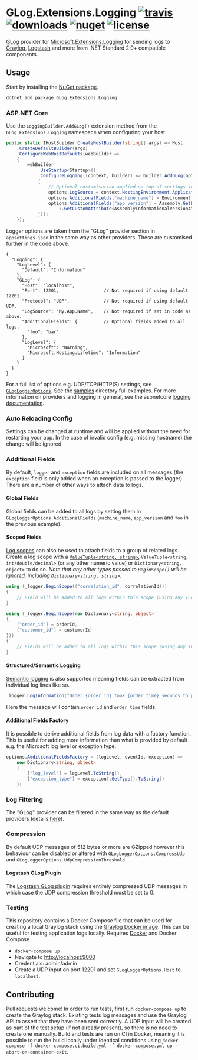 # GLog.Extensions.Logging [![travis](https://img.shields.io/travis/com/mattwcole/GLog-extensions-logging?style=flat-square)](https://www.travis-ci.com/github/mattwcole/GLog-extensions-logging) [![downloads](https://img.shields.io/nuget/dt/GLog.Extensions.Logging?style=flat-square)](https://www.nuget.org/packages/GLog.Extensions.Logging) [![nuget](https://img.shields.io/nuget/v/GLog.Extensions.Logging.svg?style=flat-square)](https://www.nuget.org/packages/GLog.Extensions.Logging) [![license](https://img.shields.io/github/license/mattwcole/GLog-extensions-logging.svg?style=flat-square)](https://github.com/mattwcole/GLog-extensions-logging/blob/master/LICENSE.md)

[GLog](https://docs.graylog.org/en/3.1/pages/GLog.html) provider for [Microsoft.Extensions.Logging](https://docs.microsoft.com/en-us/dotnet/core/extensions/logging) for sending logs to [Graylog](https://www.graylog.org/), [Logstash](https://www.elastic.co/products/logstash) and more from .NET Standard 2.0+ compatible components.

## Usage

Start by installing the [NuGet package](https://www.nuget.org/packages/GLog.Extensions.Logging).

```sh
dotnet add package GLog.Extensions.Logging
```

### ASP.NET Core

Use the `LoggingBuilder.AddGLog()` extension method from the `GLog.Extensions.Logging` namespace when configuring your host.

```csharp
public static IHostBuilder CreateHostBuilder(string[] args) => Host
    .CreateDefaultBuilder(args)
    .ConfigureWebHostDefaults(webBuilder =>
    {
        webBuilder
            .UseStartup<Startup>()
            .ConfigureLogging((context, builder) => builder.AddGLog(options =>
            {
                // Optional customisation applied on top of settings in Logging:GLog configuration section.
                options.LogSource = context.HostingEnvironment.ApplicationName;
                options.AdditionalFields["machine_name"] = Environment.MachineName;
                options.AdditionalFields["app_version"] = Assembly.GetEntryAssembly()
                    ?.GetCustomAttribute<AssemblyInformationalVersionAttribute>().InformationalVersion;
            }));
    });
```

Logger options are taken from the "GLog" provider section in `appsettings.json` in the same way as other providers. These are customised further in the code above.

```json5
{
  "Logging": {
    "LogLevel": {
      "Default": "Information"
    },
    "GLog": {
      "Host": "localhost",
      "Port": 12201,                 // Not required if using default 12201.
      "Protocol": "UDP",             // Not required if using default UDP.
      "LogSource": "My.App.Name",    // Not required if set in code as above.
      "AdditionalFields": {          // Optional fields added to all logs.
        "foo": "bar"
      },
      "LogLevel": {
        "Microsoft": "Warning",
        "Microsoft.Hosting.Lifetime": "Information"
      }
    }
  }
}
```

For a full list of options e.g. UDP/TCP/HTTP(S) settings, see [`GLogLoggerOptions`](src/GLog.Extensions.Logging/GLogLoggerOptions.cs). See the [samples](/samples) directory full examples. For more information on providers and logging in general, see the aspnetcore [logging documentation](https://docs.microsoft.com/en-us/aspnet/core/fundamentals/logging).

### Auto Reloading Config

Settings can be changed at runtime and will be applied without the need for restarting your app. In the case of invalid config (e.g. missing hostname) the change will be ignored.

### Additional Fields

By default, `logger` and `exception` fields are included on all messages (the `exception` field is only added when an exception is passed to the logger). There are a number of other ways to attach data to logs.

#### Global Fields

Global fields can be added to all logs by setting them in `GLogLoggerOptions.AdditionalFields` (`machine_name`, `app_version` and `foo` in the previous example).

#### Scoped Fields

[Log scopes](https://docs.microsoft.com/en-us/aspnet/core/fundamentals/logging/?view=aspnetcore-3.0#log-scopes) can also be used to attach fields to a group of related logs. Create a log scope with a [`ValueTuple<string, string>`](https://blogs.msdn.microsoft.com/dotnet/2017/03/09/new-features-in-c-7-0/), `ValueTuple<string, int/double/decimal>` (or any other numeric value) or `Dictionary<string, object>` to do so. _Note that any other types passed to `BeginScope()` will be ignored, including `Dictionary<string, string>`._

```csharp
using (_logger.BeginScope(("correlation_id", correlationId)))
{
    // Field will be added to all logs within this scope (using any ILogger<T> instance).
}

using (_logger.BeginScope(new Dictionary<string, object>
{
    ["order_id"] = orderId,
    ["customer_id"] = customerId
}))
{
    // Fields will be added to all logs within this scope (using any ILogger<T> instance).
}
```

#### Structured/Semantic Logging

[Semantic logging](https://softwareengineering.stackexchange.com/questions/312197/benefits-of-structured-logging-vs-basic-logging) is also supported meaning fields can be extracted from individual log lines like so.

```csharp
_logger.LogInformation("Order {order_id} took {order_time} seconds to process", orderId, orderTime);
```

Here the message will contain `order_id` and `order_time` fields.

#### Additional Fields Factory

It is possible to derive additional fields from log data with a factory function. This is useful for adding more information than what is provided by default e.g. the Microsoft log level or exception type.

```csharp
options.AdditionalFieldsFactory = (logLevel, eventId, exception) =>
    new Dictionary<string, object>
    {
        ["log_level"] = logLevel.ToString(),
        ["exception_type"] = exception?.GetType().ToString()
    };
```

### Log Filtering

The "GLog" provider can be filtered in the same way as the default providers (details [here](https://docs.microsoft.com/en-us/aspnet/core/fundamentals/logging/?view=aspnetcore-5.0#how-filtering-rules-are-applied)).

### Compression

By default UDP messages of 512 bytes or more are GZipped however this behaviour can be disabled or altered with `GLogLoggerOptions.CompressUdp` and `GLogLoggerOptions.UdpCompressionThreshold`.

#### Logstash GLog Plugin

The [Logstash GLog plugin](https://www.elastic.co/guide/en/logstash/current/plugins-inputs-GLog.html) requires entirely compressed UDP messages in which case the UDP compression threshold must be set to 0.

### Testing

This repository contains a Docker Compose file that can be used for creating a local Graylog stack using the [Graylog Docker image](https://hub.docker.com/r/graylog/graylog/). This can be useful for testing application logs locally. Requires [Docker](https://www.docker.com/get-docker) and Docker Compose.

- `docker-compose up`
- Navigate to [http://localhost:9000](http://localhost:9000)
- Credentials: admin/admin
- Create a UDP input on port 12201 and set `GLogLoggerOptions.Host` to `localhost`.

## Contributing

Pull requests welcome! In order to run tests, first run `docker-compose up` to create the Graylog stack. Existing tests log messages and use the Graylog API to assert that they have been sent correctly. A UDP input will be created as part of the test setup (if not already present), so there is no need to create one manually. Build and tests are run on CI in Docker, meaning it is possible to run the build locally under identical conditions using `docker-compose -f docker-compose.ci.build.yml -f docker-compose.yml up --abort-on-container-exit`.
